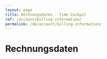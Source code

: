 ```yaml
---
layout: page
title: Rechnungsdaten - Time Cockpit
ref: /account/billing-information/
permalink: /de/account/billing-information/
---
```


<function name="TimeCockpit.Security.AuthenticationRequired.Functions.EnsureIsAdmin" /><h1>Rechnungsdaten</h1><function name="Composite.AspNet.LoadUserControl">
  <param name="Path" value="~/Frontend/Custom/Web/Forms/Controls/BillingInformation.ascx" />
</function>